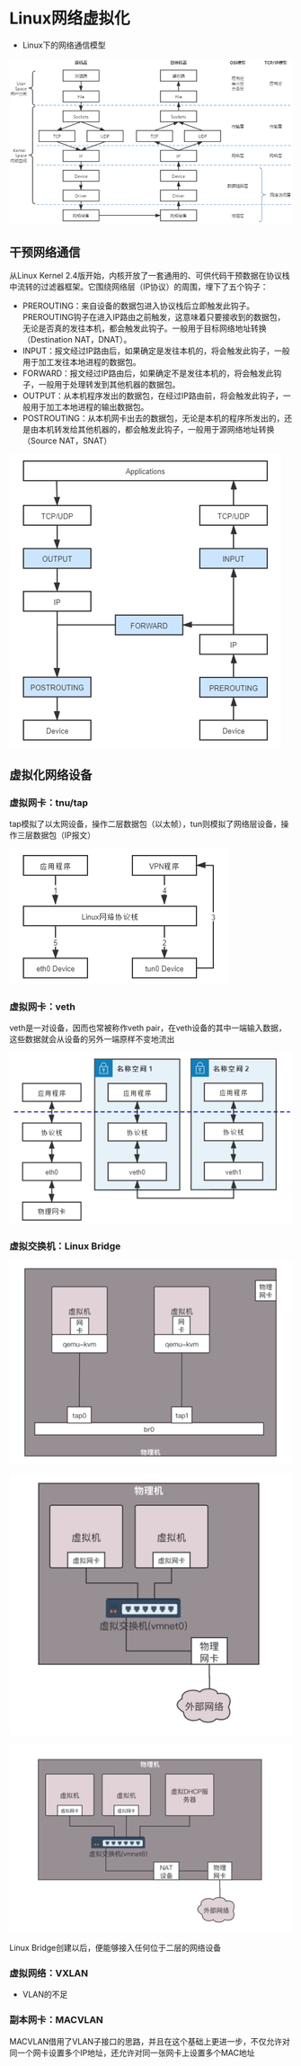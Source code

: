 # Linux网络虚拟化

- Linux下的网络通信模型

![2020121141251](/assets/2020121141251.png)

## 干预网络通信

从Linux Kernel 2.4版开始，内核开放了一套通用的、可供代码干预数据在协议栈中流转的过滤器框架。它围绕网络层（IP协议）的周围，埋下了五个钩子：

- PREROUTING：来自设备的数据包进入协议栈后立即触发此钩子。PREROUTING钩子在进入IP路由之前触发，这意味着只要接收到的数据包，无论是否真的发往本机，都会触发此钩子。一般用于目标网络地址转换（Destination NAT，DNAT）。
- INPUT：报文经过IP路由后，如果确定是发往本机的，将会触发此钩子，一般用于加工发往本地进程的数据包。
- FORWARD：报文经过IP路由后，如果确定不是发往本机的，将会触发此钩子，一般用于处理转发到其他机器的数据包。
- OUTPUT：从本机程序发出的数据包，在经过IP路由前，将会触发此钩子，一般用于加工本地进程的输出数据包。
- POSTROUTING：从本机网卡出去的数据包，无论是本机的程序所发出的，还是由本机转发给其他机器的，都会触发此钩子，一般用于源网络地址转换（Source NAT，SNAT）

![2020121142155](/assets/2020121142155.png)

## 虚拟化网络设备

### 虚拟网卡：tnu/tap

tap模拟了以太网设备，操作二层数据包（以太帧），tun则模拟了网络层设备，操作三层数据包（IP报文）

![2020121142815](/assets/2020121142815.png)

### 虚拟网卡：veth

veth是一对设备，因而也常被称作veth pair，在veth设备的其中一端输入数据，这些数据就会从设备的另外一端原样不变地流出

![2020121143015](/assets/2020121143015.png)

### 虚拟交换机：Linux Bridge

![虚拟网桥](/assets/2023524141141.webp)

![虚拟交换机](/assets/2023524141331.webp)

![NAT](/assets/2023524141435.webp)

Linux Bridge创建以后，便能够接入任何位于二层的网络设备

### 虚拟网络：VXLAN

- VLAN的不足

### 副本网卡：MACVLAN

MACVLAN借用了VLAN子接口的思路，并且在这个基础上更进一步，不仅允许对同一个网卡设置多个IP地址，还允许对同一张网卡上设置多个MAC地址
